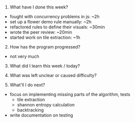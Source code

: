 1. What have I done this week?

- fought with concurrency problems in js: ~2h
- set up a flower demo rule manually: ~2h
- refactored rules to define their visuals: ~30min
- wrote the peer review: ~20min
- started work on tile extraction: ~1h

2. How has the program progressed?

- not very much

3. What did I learn this week / today?

4. What was left unclear or caused difficulty?

5. What'll I do next?

- focus on implementing missing parts of the algorithm, tests
  - tile extraction
  - shannon entropy calculation
  - backtracking
- write documentation on testing
